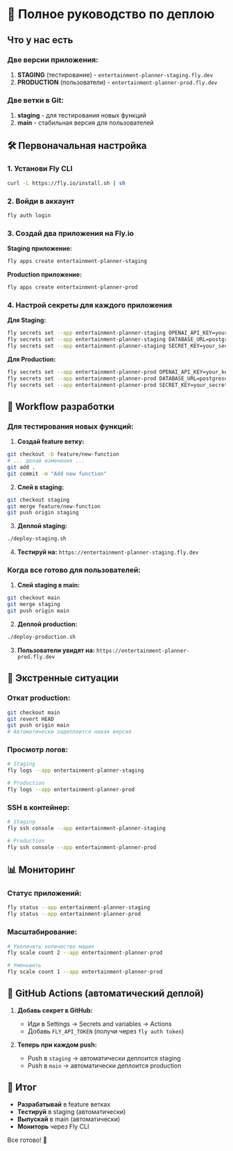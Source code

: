 # 🚀 Полное руководство по деплою

## Что у нас есть

### Две версии приложения:
1. **STAGING** (тестирование) - `entertainment-planner-staging.fly.dev`
2. **PRODUCTION** (пользователи) - `entertainment-planner-prod.fly.dev`

### Две ветки в Git:
1. **staging** - для тестирования новых функций
2. **main** - стабильная версия для пользователей

## 🛠 Первоначальная настройка

### 1. Установи Fly CLI
```bash
curl -L https://fly.io/install.sh | sh
```

### 2. Войди в аккаунт
```bash
fly auth login
```

### 3. Создай два приложения на Fly.io

**Staging приложение:**
```bash
fly apps create entertainment-planner-staging
```

**Production приложение:**
```bash
fly apps create entertainment-planner-prod
```

### 4. Настрой секреты для каждого приложения

**Для Staging:**
```bash
fly secrets set --app entertainment-planner-staging OPENAI_API_KEY=your_key_here
fly secrets set --app entertainment-planner-staging DATABASE_URL=postgresql://...
fly secrets set --app entertainment-planner-staging SECRET_KEY=your_secret_key
```

**Для Production:**
```bash
fly secrets set --app entertainment-planner-prod OPENAI_API_KEY=your_key_here
fly secrets set --app entertainment-planner-prod DATABASE_URL=postgresql://...
fly secrets set --app entertainment-planner-prod SECRET_KEY=your_secret_key
```

## 🔄 Workflow разработки

### Для тестирования новых функций:

1. **Создай feature ветку:**
```bash
git checkout -b feature/new-function
# ... делай изменения ...
git add .
git commit -m "Add new function"
```

2. **Слей в staging:**
```bash
git checkout staging
git merge feature/new-function
git push origin staging
```

3. **Деплой staging:**
```bash
./deploy-staging.sh
```

4. **Тестируй на:** `https://entertainment-planner-staging.fly.dev`

### Когда все готово для пользователей:

1. **Слей staging в main:**
```bash
git checkout main
git merge staging
git push origin main
```

2. **Деплой production:**
```bash
./deploy-production.sh
```

3. **Пользователи увидят на:** `https://entertainment-planner-prod.fly.dev`

## 🚨 Экстренные ситуации

### Откат production:
```bash
git checkout main
git revert HEAD
git push origin main
# Автоматически задеплоится новая версия
```

### Просмотр логов:
```bash
# Staging
fly logs --app entertainment-planner-staging

# Production  
fly logs --app entertainment-planner-prod
```

### SSH в контейнер:
```bash
# Staging
fly ssh console --app entertainment-planner-staging

# Production
fly ssh console --app entertainment-planner-prod
```

## 📊 Мониторинг

### Статус приложений:
```bash
fly status --app entertainment-planner-staging
fly status --app entertainment-planner-prod
```

### Масштабирование:
```bash
# Увеличить количество машин
fly scale count 2 --app entertainment-planner-prod

# Уменьшить
fly scale count 1 --app entertainment-planner-prod
```

## 🔐 GitHub Actions (автоматический деплой)

1. **Добавь секрет в GitHub:**
   - Иди в Settings → Secrets and variables → Actions
   - Добавь `FLY_API_TOKEN` (получи через `fly auth token`)

2. **Теперь при каждом push:**
   - Push в `staging` → автоматически деплоится staging
   - Push в `main` → автоматически деплоится production

## 🎯 Итог

- **Разрабатывай** в feature ветках
- **Тестируй** в staging (автоматически)
- **Выпускай** в main (автоматически)
- **Мониторь** через Fly CLI

Все готово! 🎉
